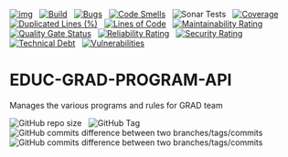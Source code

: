 [![img](https://img.shields.io/badge/Lifecycle-Experimental-339999)](https://github.com/bcgov/repomountie/blob/master/doc/lifecycle-badges.md) &nbsp;
[![Build](https://github.com/bcgov/EDUC-GRAD-PROGRAM-API/actions/workflows/on.pr.yml/badge.svg)](https://github.com/bcgov/EDUC-GRAD-PROGRAM-API/actions/workflows/on.pr.yml) &nbsp;
[![Bugs](https://sonarcloud.io/api/project_badges/measure?project=bcgov_EDUC-GRAD-PROGRAM-API&metric=bugs)](https://sonarcloud.io/summary/new_code?id=bcgov_EDUC-GRAD-PROGRAM-API) &nbsp;
[![Code Smells](https://sonarcloud.io/api/project_badges/measure?project=bcgov_EDUC-GRAD-PROGRAM-API&metric=code_smells)](https://sonarcloud.io/summary/new_code?id=bcgov_EDUC-GRAD-PROGRAM-API) &nbsp;
![Sonar Tests](https://img.shields.io/sonar/tests/bcgov_EDUC-GRAD-PROGRAM-API?compact_message&server=https%3A%2F%2Fsonarcloud.io) &nbsp;
[![Coverage](https://sonarcloud.io/api/project_badges/measure?project=bcgov_EDUC-GRAD-PROGRAM-API&metric=coverage)](https://sonarcloud.io/summary/new_code?id=bcgov_EDUC-GRAD-PROGRAM-API) &nbsp;
[![Duplicated Lines (%)](https://sonarcloud.io/api/project_badges/measure?project=bcgov_EDUC-GRAD-PROGRAM-API&metric=duplicated_lines_density)](https://sonarcloud.io/summary/new_code?id=bcgov_EDUC-GRAD-PROGRAM-API) &nbsp;
[![Lines of Code](https://sonarcloud.io/api/project_badges/measure?project=bcgov_EDUC-GRAD-PROGRAM-API&metric=ncloc)](https://sonarcloud.io/summary/new_code?id=bcgov_EDUC-GRAD-PROGRAM-API) &nbsp;
[![Maintainability Rating](https://sonarcloud.io/api/project_badges/measure?project=bcgov_EDUC-GRAD-PROGRAM-API&metric=sqale_rating)](https://sonarcloud.io/summary/new_code?id=bcgov_EDUC-GRAD-PROGRAM-API) &nbsp;
[![Quality Gate Status](https://sonarcloud.io/api/project_badges/measure?project=bcgov_EDUC-GRAD-PROGRAM-API&metric=alert_status)](https://sonarcloud.io/summary/new_code?id=bcgov_EDUC-GRAD-PROGRAM-API) &nbsp;
[![Reliability Rating](https://sonarcloud.io/api/project_badges/measure?project=bcgov_EDUC-GRAD-PROGRAM-API&metric=reliability_rating)](https://sonarcloud.io/summary/new_code?id=bcgov_EDUC-GRAD-PROGRAM-API) &nbsp;
[![Security Rating](https://sonarcloud.io/api/project_badges/measure?project=bcgov_EDUC-GRAD-PROGRAM-API&metric=security_rating)](https://sonarcloud.io/summary/new_code?id=bcgov_EDUC-GRAD-PROGRAM-API) &nbsp;
[![Technical Debt](https://sonarcloud.io/api/project_badges/measure?project=bcgov_EDUC-GRAD-PROGRAM-API&metric=sqale_index)](https://sonarcloud.io/summary/new_code?id=bcgov_EDUC-GRAD-PROGRAM-API) &nbsp;
[![Vulnerabilities](https://sonarcloud.io/api/project_badges/measure?project=bcgov_EDUC-GRAD-PROGRAM-API&metric=vulnerabilities)](https://sonarcloud.io/summary/new_code?id=bcgov_EDUC-GRAD-PROGRAM-API) &nbsp;

# EDUC-GRAD-PROGRAM-API
Manages the various programs and rules for GRAD team

![GitHub repo size](https://img.shields.io/github/repo-size/bcgov/EDUC-GRAD-PROGRAM-API) &nbsp;
![GitHub Tag](https://img.shields.io/github/v/tag/bcgov/EDUC-GRAD-PROGRAM-API) &nbsp;
![GitHub commits difference between two branches/tags/commits](https://img.shields.io/github/commits-difference/bcgov/EDUC-GRAD-PROGRAM-API?base=main&head=grad-release&label=grad-release%20-%3E%20main) &nbsp;
![GitHub commits difference between two branches/tags/commits](https://img.shields.io/github/commits-difference/bcgov/EDUC-GRAD-PROGRAM-API?base=grad-release&head=main&label=main%20-%3E%20grad-release) &nbsp;
